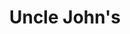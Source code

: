---
title: "Uncle John's"
url: /quezon-city/uncle-johns-e-rodriguez-sr-avenue-2/
shop: convenience
---